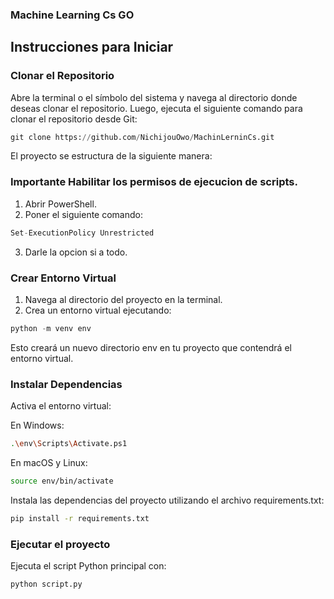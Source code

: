 ### Machine Learning Cs GO
## Instrucciones para Iniciar
### Clonar el Repositorio
Abre la terminal o el símbolo del sistema y navega al directorio donde deseas clonar el repositorio. Luego, ejecuta el siguiente comando para clonar el repositorio desde Git:
```python
git clone https://github.com/NichijouOwo/MachinLerninCs.git            
```
El proyecto se estructura de la siguiente manera:
### Importante Habilitar los permisos de ejecucion de scripts.
1. Abrir PowerShell.
2. Poner el siguiente comando:
 ```python
Set-ExecutionPolicy Unrestricted
  ```
3. Darle la opcion si a todo.
   
### Crear Entorno Virtual
1. Navega al directorio del proyecto en la terminal.
2. Crea un entorno virtual ejecutando:
```python
python -m venv env
```
Esto creará un nuevo directorio env en tu proyecto que contendrá el entorno virtual.

### Instalar Dependencias
Activa el entorno virtual:

En Windows:
```bash
.\env\Scripts\Activate.ps1
```
En macOS y Linux:

```bash
source env/bin/activate
```
Instala las dependencias del proyecto utilizando el archivo requirements.txt:
```bash
pip install -r requirements.txt
```
### Ejecutar el proyecto
Ejecuta el script Python principal con:

```bash
python script.py
```
